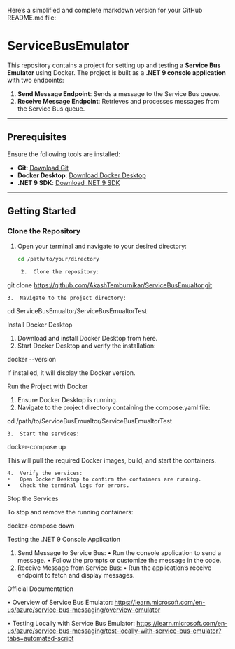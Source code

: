 Here’s a simplified and complete markdown version for your GitHub README.md file:

# ServiceBusEmulator

This repository contains a project for setting up and testing a **Service Bus Emulator** using Docker. The project is built as a **.NET 9 console application** with two endpoints:

1. **Send Message Endpoint**: Sends a message to the Service Bus queue.
2. **Receive Message Endpoint**: Retrieves and processes messages from the Service Bus queue.

---

## Prerequisites

Ensure the following tools are installed:

- **Git**: [Download Git](https://git-scm.com/downloads)
- **Docker Desktop**: [Download Docker Desktop](https://www.docker.com/products/docker-desktop)
- **.NET 9 SDK**: [Download .NET 9 SDK](https://dotnet.microsoft.com/en-us/download/dotnet/9.0)

---

## Getting Started

### Clone the Repository

1. Open your terminal and navigate to your desired directory:
   ```bash
   cd /path/to/your/directory

	2.	Clone the repository:

git clone https://github.com/AkashTemburnikar/ServiceBusEmualtor.git


	3.	Navigate to the project directory:

cd ServiceBusEmualtor/ServiceBusEmualtorTest

Install Docker Desktop
1.	Download and install Docker Desktop from here.
2.	Start Docker Desktop and verify the installation:

docker --version

If installed, it will display the Docker version.

Run the Project with Docker
1.	Ensure Docker Desktop is running.
2.	Navigate to the project directory containing the compose.yaml file:

cd /path/to/ServiceBusEmualtor/ServiceBusEmualtorTest


	3.	Start the services:

docker-compose up

This will pull the required Docker images, build, and start the containers.

	4.	Verify the services:
	•	Open Docker Desktop to confirm the containers are running.
	•	Check the terminal logs for errors.

Stop the Services

To stop and remove the running containers:

docker-compose down

Testing the .NET 9 Console Application
1.	Send Message to Service Bus:
•	Run the console application to send a message.
•	Follow the prompts or customize the message in the code.
2.	Receive Message from Service Bus:
•	Run the application’s receive endpoint to fetch and display messages.

Official Documentation

•	Overview of Service Bus Emulator:
https://learn.microsoft.com/en-us/azure/service-bus-messaging/overview-emulator

•	Testing Locally with Service Bus Emulator:
https://learn.microsoft.com/en-us/azure/service-bus-messaging/test-locally-with-service-bus-emulator?tabs=automated-script
